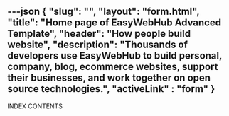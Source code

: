 ---json
{
    "slug": "",
    "layout": "form.html",
    "title": "Home page of EasyWebHub Advanced Template",
    "header": "How people build website",
    "description": "Thousands of developers use EasyWebHub to build personal, company, blog, ecommerce websites, support their businesses, and work together on open source technologies.",
    "activeLink" : "form"
}
---
INDEX CONTENTS